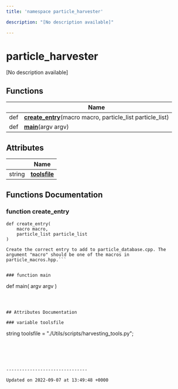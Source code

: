 ```yaml
---
title: 'namespace particle_harvester'

description: "[No description available]"

---
```


# particle_harvester



[No description available]

## Functions

|                | Name           |
| -------------- | -------------- |
| def | **[create_entry](/documentation/code/namespaces/namespaceparticle__harvester/#function-create-entry)**(macro macro, particle_list particle_list) |
| def | **[main](/documentation/code/namespaces/namespaceparticle__harvester/#function-main)**(argv argv) |

## Attributes

|                | Name           |
| -------------- | -------------- |
| string | **[toolsfile](/documentation/code/namespaces/namespaceparticle__harvester/#variable-toolsfile)**  |


## Functions Documentation

### function create_entry

```
def create_entry(
    macro macro,
    particle_list particle_list
)
```




```
Create the correct entry to add to particle_database.cpp. The 
argument "macro" should be one of the macros in particle_macros.hpp.```


### function main

```
def main(
    argv argv
)
```



## Attributes Documentation

### variable toolsfile

```
string toolsfile = "./Utils/scripts/harvesting_tools.py";
```





-------------------------------

Updated on 2022-09-07 at 13:49:48 +0000